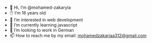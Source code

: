 - 👋 Hi, I’m @mohamed-zakaryia
- ✋ I’m 16 years old
- 👀 I’m interested in web development
- 🌱 I’m currently learning javascript
- 💞️ I’m looking to work in German 
- 📫 How to reach me by my email: mohamedzakariaa312@gmail.com
  
<!---
mohamed-zakaryia/mohamed-zakaryia is a ✨ special ✨ repository because its `README.md` (this file) appears on your GitHub profile.
You can click the Preview link to take a look at your changes.
--->
